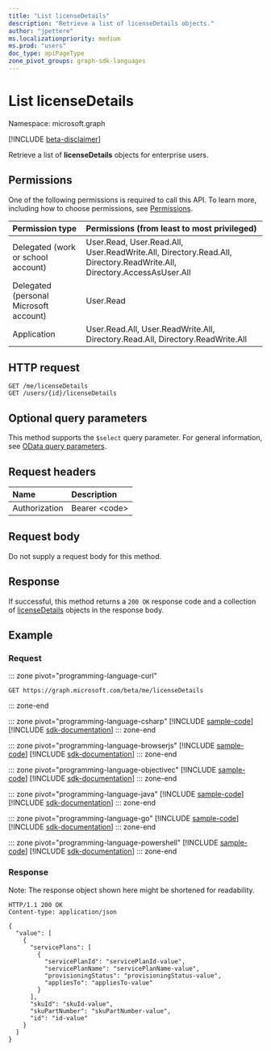 ```yaml
---
title: "List licenseDetails"
description: "Retrieve a list of licenseDetails objects."
author: "jpettere"
ms.localizationpriority: medium
ms.prod: "users"
doc_type: apiPageType
zone_pivot_groups: graph-sdk-languages
---
```


# List licenseDetails

Namespace: microsoft.graph

[!INCLUDE [beta-disclaimer](../../includes/beta-disclaimer.md)]

Retrieve a list of **licenseDetails** objects for enterprise users.

## Permissions
One of the following permissions is required to call this API. To learn more, including how to choose permissions, see [Permissions](/graph/permissions-reference).

|Permission type      | Permissions (from least to most privileged)              |
|:--------------------|:---------------------------------------------------------|
|Delegated (work or school account) | User.Read, User.Read.All, User.ReadWrite.All, Directory.Read.All, Directory.ReadWrite.All, Directory.AccessAsUser.All    |
|Delegated (personal Microsoft account) | User.Read    |
|Application | User.Read.All, User.ReadWrite.All, Directory.Read.All, Directory.ReadWrite.All |

## HTTP request
<!-- { "blockType": "ignored" } -->
```http
GET /me/licenseDetails
GET /users/{id}/licenseDetails
```
## Optional query parameters
This method supports the `$select` query parameter. For general information, see [OData query parameters](/graph/query-parameters).

## Request headers
| Name      |Description|
|:----------|:----------|
| Authorization  | Bearer &lt;code&gt;|

## Request body
Do not supply a request body for this method.

## Response

If successful, this method returns a `200 OK` response code and a collection of [licenseDetails](../resources/licensedetails.md) objects in the response body.
## Example
### Request

::: zone pivot="programming-language-curl"
<!-- {
  "blockType": "request",
  "name": "get_licensedetails"
}-->
```msgraph-interactive
GET https://graph.microsoft.com/beta/me/licenseDetails
```

::: zone-end

::: zone pivot="programming-language-csharp"
[!INCLUDE [sample-code](../includes/snippets/csharp/get-licensedetails-csharp-snippets.md)]
[!INCLUDE [sdk-documentation](../includes/snippets/snippets-sdk-documentation-link.md)]
::: zone-end

::: zone pivot="programming-language-browserjs"
[!INCLUDE [sample-code](../includes/snippets/javascript/get-licensedetails-javascript-snippets.md)]
[!INCLUDE [sdk-documentation](../includes/snippets/snippets-sdk-documentation-link.md)]
::: zone-end

::: zone pivot="programming-language-objectivec"
[!INCLUDE [sample-code](../includes/snippets/objc/get-licensedetails-objc-snippets.md)]
[!INCLUDE [sdk-documentation](../includes/snippets/snippets-sdk-documentation-link.md)]
::: zone-end

::: zone pivot="programming-language-java"
[!INCLUDE [sample-code](../includes/snippets/java/get-licensedetails-java-snippets.md)]
[!INCLUDE [sdk-documentation](../includes/snippets/snippets-sdk-documentation-link.md)]
::: zone-end

::: zone pivot="programming-language-go"
[!INCLUDE [sample-code](../includes/snippets/go/get-licensedetails-go-snippets.md)]
[!INCLUDE [sdk-documentation](../includes/snippets/snippets-sdk-documentation-link.md)]
::: zone-end

::: zone pivot="programming-language-powershell"
[!INCLUDE [sample-code](../includes/snippets/powershell/get-licensedetails-powershell-snippets.md)]
[!INCLUDE [sdk-documentation](../includes/snippets/snippets-sdk-documentation-link.md)]
::: zone-end

### Response
Note: The response object shown here might be shortened for readability.
<!-- {
  "blockType": "response",
  "truncated": true,
  "@odata.type": "microsoft.graph.licenseDetails",
  "isCollection": true
} -->
```http
HTTP/1.1 200 OK
Content-type: application/json

{
  "value": [
    {
      "servicePlans": [
        {
          "servicePlanId": "servicePlanId-value",
          "servicePlanName": "servicePlanName-value",
          "provisioningStatus": "provisioningStatus-value",
          "appliesTo": "appliesTo-value"
        }
      ],
      "skuId": "skuId-value",
      "skuPartNumber": "skuPartNumber-value",
      "id": "id-value"
    }
  ]
}
```

<!-- uuid: 8fcb5dbc-d5aa-4681-8e31-b001d5168d79
2015-10-25 14:57:30 UTC -->
<!--
{
  "type": "#page.annotation",
  "description": "List licenseDetails",
  "keywords": "",
  "section": "documentation",
  "tocPath": "",
  "suppressions": [
  ]
}
-->

